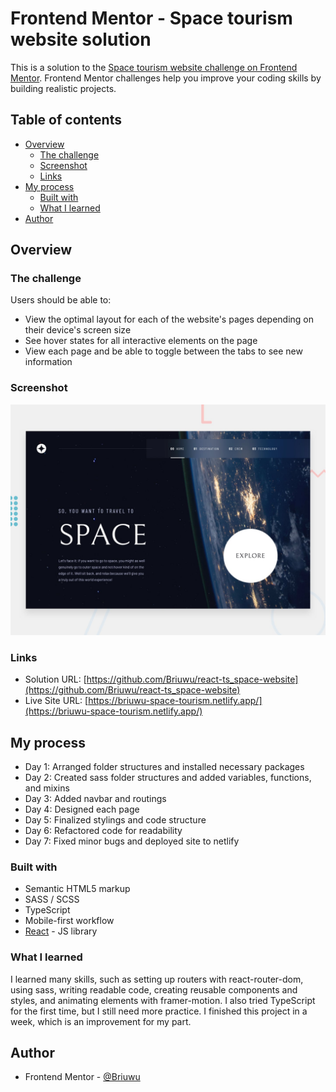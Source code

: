 # Frontend Mentor - Space tourism website solution

This is a solution to the [Space tourism website challenge on Frontend Mentor](https://www.frontendmentor.io/challenges/space-tourism-multipage-website-gRWj1URZ3). Frontend Mentor challenges help you improve your coding skills by building realistic projects.

## Table of contents

- [Overview](#overview)
  - [The challenge](#the-challenge)
  - [Screenshot](#screenshot)
  - [Links](#links)
- [My process](#my-process)
  - [Built with](#built-with)
  - [What I learned](#what-i-learned)
- [Author](#author)

## Overview

### The challenge

Users should be able to:

- View the optimal layout for each of the website's pages depending on their device's screen size
- See hover states for all interactive elements on the page
- View each page and be able to toggle between the tabs to see new information

### Screenshot

![](./src/assets/preview.jpg)

### Links

- Solution URL: [https://github.com/Briuwu/react-ts_space-website](https://github.com/Briuwu/react-ts_space-website)
- Live Site URL: [https://briuwu-space-tourism.netlify.app/](https://briuwu-space-tourism.netlify.app/)

## My process

- Day 1: Arranged folder structures and installed necessary packages
- Day 2: Created sass folder structures and added variables, functions, and mixins
- Day 3: Added navbar and routings
- Day 4: Designed each page
- Day 5: Finalized stylings and code structure
- Day 6: Refactored code for readability
- Day 7: Fixed minor bugs and deployed site to netlify

### Built with

- Semantic HTML5 markup
- SASS / SCSS
- TypeScript
- Mobile-first workflow
- [React](https://reactjs.org/) - JS library

### What I learned

I learned many skills, such as setting up routers with react-router-dom, using sass, writing readable code, creating reusable components and styles, and animating elements with framer-motion. I also tried TypeScript for the first time, but I still need more practice. I finished this project in a week, which is an improvement for my part.

## Author

- Frontend Mentor - [@Briuwu](https://www.frontendmentor.io/profile/Briuwu)

